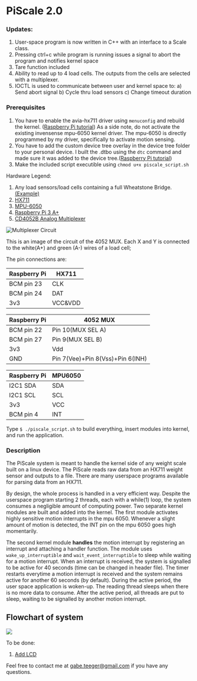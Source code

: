 # PiScale 2.0

### Updates:
1) User-space program is now written in C++ with an interface to a Scale class.
2) Pressing ctrl+c while program is running issues a signal to abort the program and notifies kernel space
3) Tare function included
4) Ability to read up to 4 load cells. The outputs from the cells are selected with a multiplexer.
5) IOCTL is used to communicate between user and kernel space to:
  a) Send abort signal
  b) Cycle thru load sensors
  c) Change timeout duration

### Prerequisites
1) You have to enable the avia-hx711 driver using ```menuconfig```  and rebuild the kernel. ([Raspberry Pi tutorial](https://www.raspberrypi.org/documentation/linux/kernel/building.md)) As a side note, do not activate the existing invensense mpu-6050 kernel driver. The mpu-6050 is directly programmed by my driver, specifically to activate motion sensing. 
2) You have to add the custom device tree overlay in the device tree folder to your personal device. I built the .dtbo using the ```dtc``` command and made sure it was added to the device tree.([Raspberry Pi tutorial](https://www.raspberrypi.org/documentation/configuration/device-tree.md))
3) Make the included script executible using ```chmod u+x piscale_script.sh```

Hardware Legend:
1) Any load sensors/load cells containing a full Wheatstone Bridge. [(Example)](https://imgur.com/b92cmWE) 
2) [HX711](https://www.sparkfun.com/products/13879)
3) [MPU-6050](https://www.sparkfun.com/products/11028)
4) [Raspberry Pi 3 A+](https://www.raspberrypi.org/products/raspberry-pi-3-model-a-plus/4)
5) [CD4052B Analog Multiplexer](http://www.ti.com/product/CD4052B)

![Multiplexer Circuit](https://i.imgur.com/cEFdBxD.jpg)


This is an image of the circuit of the 4052 MUX. Each X and Y is connected to the white(A+) and green (A-) wires of a load cell; 

The pin connections are:

| Raspberry Pi | HX711   |
|--------------|---------|
| BCM pin 23   | CLK     |
| BCM pin 24   | DAT     |
| 3v3          | VCC&VDD |

| Raspberry Pi | 4052 MUX                         |
|--------------|----------------------------------|
| BCM pin 22   | Pin 10(MUX SEL A)                |
| BCM pin 27   | Pin 9(MUX SEL B)                 |
| 3v3          | Vdd                              |
| GND          | Pin 7(Vee)+Pin 8(Vss)+Pin 6(INH) |


| Raspberry Pi | MPU6050 |
|--------------|---------|
| I2C1 SDA     | SDA     |
| I2C1 SCL     | SCL     |
| 3v3          | VCC     |
| BCM pin 4    | INT     |

Type ```$ ./piscale_script.sh``` to build everything, insert modules into kernel, and run the application.

### Description
The PiScale system is meant to handle the kernel side of any weight scale built on a linux device. The PiScale reads raw data from an HX711 weight sensor and outputs to a file. There are many userspace programs available for parsing data from an HX711. 

By design, the whole process is handled in a very efficient way. Despite the userspace program starting 2 threads, each with a while(1) loop, the system consumes a negligible amount of computing power. Two separate kernel modules are built and added into the kernel. The first module activates highly sensitive motion interrupts in the mpu 6050. Whenever a slight amount of motion is detected, the INT pin on the mpu 6050 goes high momentarily.

The second kernel module **handles** the motion interrupt by registering an interrupt and attaching a handler function. The module uses ```wake_up_interruptible``` and ```wait_event_interruptible``` to sleep while waiting for a motion interrupt. When an interrupt is received, the system is signalled to be active for 40 seconds (time can be changed in header file). The timer restarts everytime a motion interrupt is received and the system remains active for another 60 seconds (by default). During the active period, the user space application is woken-up. The reading thread sleeps when there is no more data to consume. After the active period, all threads are put to sleep, waiting to be signalled by another motion interrupt. 

## Flowchart of system

![](https://i.imgur.com/eD3pFyH.png)

To be done:
1) [Add LCD](https://www.amazon.ca/SunFounder-Serial-Module-Arduino-Mega2560/dp/B01GPUMP9C/ref=asc_df_B01GPUMP9C/?tag=googleshopc0c-20&linkCode=df0&hvadid=335380394635&hvpos=1o2&hvnetw=g&hvrand=2992788635486907915&hvpone=&hvptwo=&hvqmt=&hvdev=c&hvdvcmdl=&hvlocint=&hvlocphy=9001527&hvtargid=pla-572925702212&psc=1)

Feel free to contact me at gabe.teeger@gmail.com if you have any questions.

